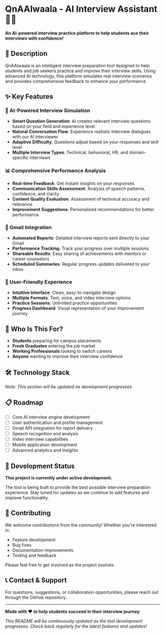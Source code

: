 # QnAAIwaala - AI Interview Assistant 🤖💼

**An AI-powered interview practice platform to help students ace their interviews with confidence!**

## 📝 Description

QnAAIwaala is an intelligent interview preparation tool designed to help students and job seekers practice and improve their interview skills. Using advanced AI technology, this platform simulates real interview scenarios and provides comprehensive feedback to enhance your performance.

## ✨ Key Features

### 🎯 AI-Powered Interview Simulation
- **Smart Question Generation**: AI creates relevant interview questions based on your field and experience level
- **Natural Conversation Flow**: Experience realistic interview dialogues with our AI interviewer
- **Adaptive Difficulty**: Questions adjust based on your responses and skill level
- **Multiple Interview Types**: Technical, behavioral, HR, and domain-specific interviews

### 📊 Comprehensive Performance Analysis
- **Real-time Feedback**: Get instant insights on your responses
- **Communication Skills Assessment**: Analysis of speech patterns, confidence, and clarity
- **Content Quality Evaluation**: Assessment of technical accuracy and relevance
- **Improvement Suggestions**: Personalized recommendations for better performance

### 📧 Gmail Integration
- **Automated Reports**: Detailed interview reports sent directly to your Gmail
- **Performance Tracking**: Track your progress over multiple sessions
- **Shareable Results**: Easy sharing of achievements with mentors or career counselors
- **Scheduled Summaries**: Regular progress updates delivered to your inbox

### 🚀 User-Friendly Experience
- **Intuitive Interface**: Clean, easy-to-navigate design
- **Multiple Formats**: Text, voice, and video interview options
- **Practice Sessions**: Unlimited practice opportunities
- **Progress Dashboard**: Visual representation of your improvement journey

## 🎯 Who Is This For?

- **Students** preparing for campus placements
- **Fresh Graduates** entering the job market
- **Working Professionals** looking to switch careers
- **Anyone** wanting to improve their interview confidence

## 🛠️ Technology Stack

*Note: This section will be updated as development progresses*

## 📋 Roadmap

- [ ] Core AI interview engine development
- [ ] User authentication and profile management
- [ ] Gmail API integration for report delivery
- [ ] Speech recognition and analysis
- [ ] Video interview capabilities
- [ ] Mobile application development
- [ ] Advanced analytics and insights

## 🚧 Development Status

**This project is currently under active development.** 

The tool is being built to provide the best possible interview preparation experience. Stay tuned for updates as we continue to add features and improve functionality.

## 🤝 Contributing

We welcome contributions from the community! Whether you're interested in:
- Feature development
- Bug fixes
- Documentation improvements
- Testing and feedback

Please feel free to get involved as the project evolves.

## 📞 Contact & Support

For questions, suggestions, or collaboration opportunities, please reach out through the GitHub repository.

---

**Made with ❤️ to help students succeed in their interview journey**

*This README will be continuously updated as the tool development progresses. Check back regularly for the latest features and updates!*